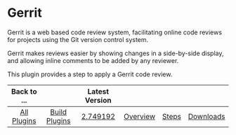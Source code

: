 
Gerrit
======


Gerrit is a web based code review system, facilitating online code reviews for projects using the Git version control 
system.


Gerrit makes reviews easier by showing changes in a side-by-side display, and allowing inline comments to be 
added by any reviewer.


This plugin provides a step to apply a Gerrit code review.




|Back to ...||Latest Version||||
| :---: | :---: | :---: | :---: | :---: | :---: |
|[All Plugins](../../index.md)|[Build Plugins](../README.md)|[2.749192](https://raw.githubusercontent.com/UrbanCode/IBM-UCB-PLUGINS/main/files/Gerrit/gerrit-2.749192.zip)|[Overview](overview.md)|[Steps](steps.md)|[Downloads](downloads.md)|
